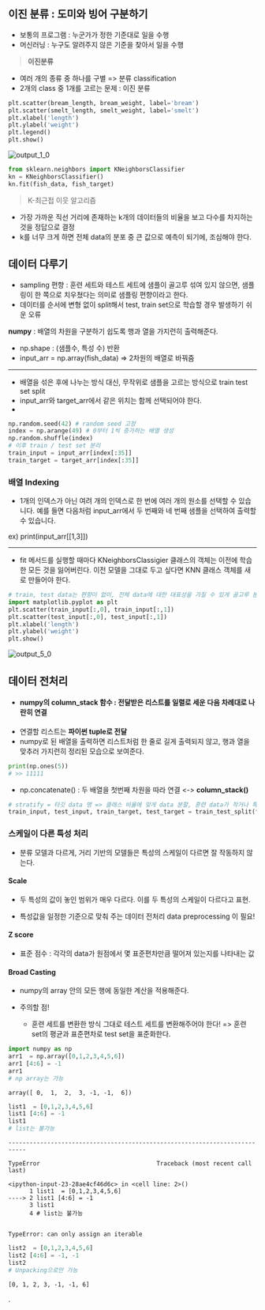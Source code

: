 ## **이진 분류** : 도미와 빙어 구분하기

- 보통의 프로그램 : 누군가가 정한 기준대로 일을 수행
- 머신러닝 : 누구도 알려주지 않은 기준을 찾아서 일을 수행

> **이진분류**
- 여러 개의 종류 중 하나를 구별 => 분류 classification
- 2개의 class 중 1개를 고르는 문제 : 이진 분류


```python
plt.scatter(bream_length, bream_weight, label='bream')
plt.scatter(smelt_length, smelt_weight, label='smelt')
plt.xlabel('length')
plt.ylabel('weight')
plt.legend()
plt.show()
```
    

![output_1_0](https://github.com/user-attachments/assets/f2ab74cc-7eb9-4441-8b4f-0c86ed0c8d42)

```python
from sklearn.neighbors import KNeighborsClassifier
kn = KNeighborsClassifier()
kn.fit(fish_data, fish_target)
```

> K-최근접 이웃 알고리즘
- 가장 가까운 직선 거리에 존재하는 k개의 데이터들의 비율을 보고 다수를 차지하는 것을 정답으로 결정
- k를 너무 크게 하면 전체 data의 분포 중 큰 값으로 예측이 되기에, 조심해야 한다.



## **데이터 다루기**

- sampling 편향 : 훈련 세트와 테스트 세트에 샘플이 골고루 섞여 있지 않으면, 샘플링이 한 쪽으로 치우쳤다는 의미로 샘플링 편향이라고 한다.
- 데이터를 순서에 변형 없이 split해서 test, train set으로 학습할 경우 발생하기 쉬운 오류


**numpy** : 배열의 차원을 구분하기 쉽도록 행과 열을 가지런히 출력해준다.
- np.shape : (샘플수, 특성 수) 반환
- input_arr = np.array(fish_data) => 2차원의 배열로 바꿔줌
---
- 배열을 섞은 후에 나누는 방식 대신, 무작위로 샘플을 고르는 방식으로 train test set split
- input_arr와 target_arr에서 같은 위치는 함께 선택되어야 한다.
-
```python
np.random.seed(42) # random seed 고정
index = np.arange(49) # 0부터 1씩 증가하는 배열 생성
np.random.shuffle(index)
# 이후 train / test set 분리
train_input = input_arr[index[:35]]
train_target = target_arr[index[:35]]
```
### 배열 Indexing
- 1개의 인덱스가 아닌 여려 개의 인덱스로 한 번에 여러 개의 원소를 선택할 수 있습니다. 예를 들면 다음처럼 input_arr에서 두 번째와 네 번째 샘플을 선택하여 출력할 수 있습니다.

 ex) print(input_arr[[1,3]])

---
- fit 메서드를 실행할 때마다 KNeighborsClassigier 클래스의 객체는 이전에 학습한 모든 것을 잃어버린다. 이전 모델을 그대로 두고 싶다면 KNN 클래스 객체를 새로 만들어야 한다.



```python
# train, test data는 편향이 없이, 전체 data에 대한 대표성을 가질 수 있게 골고루 분포되어 있어야 한다.
import matplotlib.pyplot as plt
plt.scatter(train_input[:,0], train_input[:,1])
plt.scatter(test_input[:,0], test_input[:,1])
plt.xlabel('length')
plt.ylabel('weight')
plt.show()
```

![output_5_0](https://github.com/user-attachments/assets/c980f21d-b007-4191-b0ce-3e7f440f5575)

## 데이터 전처리
- #### **numpy의 column_stack 함수** : 전달받은 리스트를 일렬로 세운 다음 차례대로 나란히 연결
- 연결할 리스트는 **파이썬 tuple로 전달**
- numpy로 된 배열을 출력하면 리스트처럼 한 줄로 길게 출력되지 않고, 행과 열을 맞추러 가지런히 정리된 모습으로 보여준다.

```python
print(np.ones(5))
# >> 11111
```
- np.concatenate() : 두 배열을 첫번째 차원을 따라 연결 <-> **column_stack()**

```python
# stratify = 타깃 data 명 => 클래스 비율에 맞게 data 분할, 훈련 data가 작거나 특정 클래스의 샘플 개수가 적을 때 특히 유용
train_input, test_input, train_target, test_target = train_test_split(fish_data, fish_target, stratify = fish_target, random_state = 42)
```
### **스케일이 다른 특성 처리**
- 분류 모델과 다르게, 거리 기반의 모델들은 특성의 스케일이 다르면 잘 작동하지 않는다.

#### Scale
- 두 특성의 값이 놓인 범위가 매우 다르다. 이를 두 특성의 스케일이 다르다고 표현.

- 특성값을 일정한 기준으로 맞춰 주는 데이터 전처리 data preprocessing 이 필요!

#### Z score
- 표준 점수 : 각각의 data가 원점에서 몇 표준편차만큼 떨어져 있는지를 나타내는 값

#### **Broad Casting**
- numpy의 array 안의 모든 행에 동일한 계산을 적용해준다.

- 주의할 점!
  - 훈련 세트를 변환한 방식 그대로 테스트 세트를 변환해주어야 한다! => 훈련 set의 평균과 표준편차로 test set을 표준화한다.


```python
import numpy as np
arr1  = np.array([0,1,2,3,4,5,6])
arr1 [4:6] = -1
arr1
# np array는 가능
```




    array([ 0,  1,  2,  3, -1, -1,  6])




```python
list1  = [0,1,2,3,4,5,6]
list1 [4:6] = -1
list1
# list는 불가능
```


    ---------------------------------------------------------------------------

    TypeError                                 Traceback (most recent call last)

    <ipython-input-23-28ae4cf46d6c> in <cell line: 2>()
          1 list1  = [0,1,2,3,4,5,6]
    ----> 2 list1 [4:6] = -1
          3 list1
          4 # list는 불가능
    

    TypeError: can only assign an iterable



```python
list2  = [0,1,2,3,4,5,6]
list2 [4:6] = -1, -1
list2
# Unpacking으로만 가능
```




    [0, 1, 2, 3, -1, -1, 6]
.


